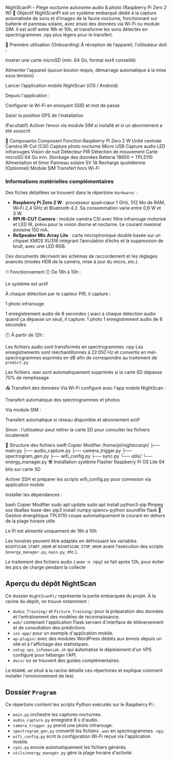 NightScanPi – Piège nocturne autonome audio & photo (Raspberry Pi Zero 2 W)
🎯 Objectif
NightScanPi est un système embarqué dédié à la capture automatisée de sons et d’images de la faune nocturne, fonctionnant sur batterie et panneau solaire, avec envoi des données via Wi-Fi ou module SIM. Il est actif entre 18h et 10h, et transforme les sons détectés en spectrogrammes .npy plus légers pour le transfert.

🧭 Première utilisation (Onboarding)
À réception de l’appareil, l’utilisateur doit :

Insérer une carte microSD (min. 64 Go, format ext4 conseillé)

Alimenter l'appareil (aucun bouton requis, démarrage automatique à la mise sous tension)

Lancer l’application mobile NightScan (iOS / Android)

Depuis l'application :

Configurer le Wi-Fi en envoyant SSID et mot de passe

Saisir la position GPS de l’installation

(Facultatif) Activer l’envoi via module SIM si installé et si un abonnement a été souscrit

🧩 Composants
Composant	Fonction
Raspberry Pi Zero 2 W	Unité centrale
Caméra IR-Cut (CSI)	Capture photo nocturne
Micro USB	Capture audio
LED infrarouges	Vision de nuit
Détecteur PIR	Détection de mouvement
Carte microSD 64 Go min.	Stockage des données
Batterie 18650 + TPL5110	Alimentation et timer
Panneau solaire 5V 1A	Recharge quotidienne
(Optionnel) Module SIM	Transfert hors Wi-Fi
### Informations matérielles complémentaires

Des fiches détaillées se trouvent dans le répertoire `Hardware/` :

- **Raspberry Pi Zero 2 W** : processeur quad‑cœur 1 GHz, 512 Mo de RAM, Wi‑Fi 2,4 GHz et Bluetooth 4.2. Sa consommation varie entre 0,6 W et 3 W.
- **RPI IR‑CUT Camera** : module caméra CSI avec filtre infrarouge motorisé et LED IR, prévu pour la vision diurne et nocturne. Le courant maximal avoisine 150 mA.
- **ReSpeaker Mic Array Lite** : carte microphonique double basée sur un chipset XMOS XU316 intégrant l’annulation d’écho et la suppression de bruit, avec une LED RGB.

Ces documents décrivent les schémas de raccordement et les réglages avancés (modes HDR de la caméra, mise à jour du micro, etc.).

⏱ Fonctionnement
🕕 De 18h à 10h :

Le système est actif

À chaque détection par le capteur PIR, il capture :

1 photo infrarouge

1 enregistrement audio de 8 secondes (.wav)
a chaque détection audio quand ça dépasse un seuil, il capture:
1 photo 
1 enregistrement audio de 8 secondes

🕛 À partir de 12h :

Les fichiers audio sont transformés en spectrogrammes .npy
Les enregistrements sont rééchantillonnés à 22 050 Hz et convertis en
mel-spectrogrammes exprimés en dB afin de correspondre au traitement de
`predict.py`

Les fichiers .wav sont automatiquement supprimés si la carte SD dépasse 70% de remplissage

📤 Transfert des données
Via Wi-Fi configuré avec l'app mobile NightScan :

Transfert automatique des spectrogrammes et photos

Via module SIM :

Transfert automatique si réseau disponible et abonnement actif

Sinon : l’utilisateur peut retirer la carte SD pour consulter les fichiers localement

📁 Structure des fichiers
swift
Copier
Modifier
/home/pi/nightscanpi/
├── main.py
├── audio_capture.py
├── camera_trigger.py
├── spectrogram_gen.py
├── wifi_config.py
├── sync.py
└── utils/
    └── energy_manager.py
🛠 Installation système
Flasher Raspberry Pi OS Lite 64 bits sur carte SD

Activer SSH et préparer les scripts wifi_config.py pour connexion via application mobile

Installer les dépendances :

bash
Copier
Modifier
sudo apt update
sudo apt install python3-pip ffmpeg sox libatlas-base-dev
pip3 install numpy opencv-python soundfile flask
🔌 Gestion énergétique
TPL5110 coupe automatiquement le courant en dehors de la plage horaire utile

Le Pi est alimenté uniquement de 18h à 10h

Les horaires peuvent être adaptés en définissant les variables
`NIGHTSCAN_START_HOUR` et `NIGHTSCAN_STOP_HOUR` avant l'exécution des scripts
(`energy_manager.py`, `main.py`, etc.).

Le traitement des fichiers audio (.wav → .npy) se fait après 12h, pour éviter les pics de charge pendant la collecte

## Aperçu du dépôt NightScan

Ce dossier `NightScanPi/` représente la partie embarquée du projet. À la racine du dépôt, on trouve notamment :
- `Audio_Training/` et `Picture_Training/` pour la préparation des données et l'entraînement des modèles de reconnaissance.
- `web/` contenant l'application Flask servant d'interface de téléversement et de consultation des prédictions.
- `ios-app/` pour un exemple d'application mobile.
- `wp-plugin/` avec des modules WordPress dédiés aux envois depuis un site et à l'affichage des statistiques.
- `setup_vps_infomaniak.sh` qui automatise le déploiement d'un VPS configuré pour héberger l'API.
- `docs/` où se trouvent des guides complémentaires.

Le `README.md` situé à la racine détaille ces répertoires et explique comment installer l'environnement de test.

## Dossier `Program`
Ce répertoire contient les scripts Python exécutés sur le Raspberry Pi :

- `main.py` orchestre les captures nocturnes.
- `audio_capture.py` enregistre 8 s d'audio.
- `camera_trigger.py` prend une photo infrarouge.
- `spectrogram_gen.py` convertit les fichiers `.wav` en spectrogrammes `.npy`.
- `wifi_config.py` écrit la configuration Wi-Fi reçue via l'application mobile.
- `sync.py` envoie automatiquement les fichiers générés.
- `utils/energy_manager.py` gère la plage horaire d'activité.
